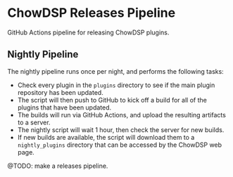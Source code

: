 # ChowDSP Releases Pipeline

GitHub Actions pipeline for releasing ChowDSP plugins.

## Nightly Pipeline

The nightly pipeline runs once per night, and performs the following tasks:
- Check every plugin in the `plugins` directory to see if the main plugin
  repository has been updated.
- The script will then push to GitHub to kick off a build for all of the plugins
  that have been updated.
- The builds will run via GitHub Actions, and upload the resulting artifacts to a server.
- The nightly script will wait 1 hour, then check the server for new builds.
- If new builds are available, the script will download them to a `nightly_plugins`
  directory that can be accessed by the ChowDSP web page.

@TODO: make a releases pipeline.
